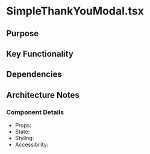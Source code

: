 # SimpleThankYouModal.tsx

## Purpose

## Key Functionality

## Dependencies

## Architecture Notes

### Component Details
- Props: 
- State: 
- Styling: 
- Accessibility: 
